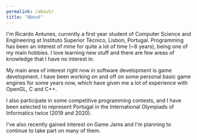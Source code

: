 ```yaml
---
permalink: /about/
title: "About"
---
```


I'm Ricardo Antunes, currently a first year student of Computer Science and
Engineering at Instituto Superior Técnico, Lisbon, Portugal. Programming has
been an interest of mine for quite a lot of time (~8 years), being one of my
main hobbies. I love learning new stuff and there are few areas of knowledge
that I have no interest in.

My main area of interest right now in software development is game development.
I have been working on and off on some personal basic game engines for some
years now, which have given me a lot of experience with OpenGL, C and C++.
 
I also participate in some competitive programming contests, and I have been
selected to represent Portugal in the International Olympiads of
Informatics twice (2019 and 2020).

I've also recently gained interest on Game Jams and I'm planning to continue to
take part on many of them.